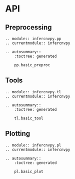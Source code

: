 # API

## Preprocessing

```{eval-rst}
.. module:: infercnvpy.pp
.. currentmodule:: infercnvpy

.. autosummary::
    :toctree: generated

    pp.basic_preproc
```

## Tools

```{eval-rst}
.. module:: infercnvpy.tl
.. currentmodule:: infercnvpy

.. autosummary::
    :toctree: generated

    tl.basic_tool
```

## Plotting

```{eval-rst}
.. module:: infercnvpy.pl
.. currentmodule:: infercnvpy

.. autosummary::
    :toctree: generated

    pl.basic_plot
```
